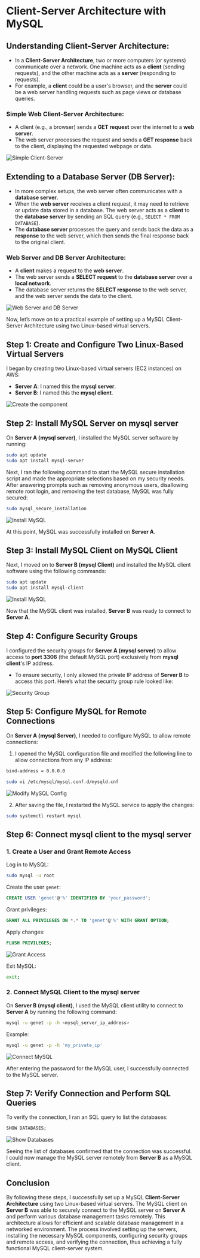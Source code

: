 
# **Client-Server Architecture with MySQL**

## **Understanding Client-Server Architecture**:
- In a **Client-Server Architecture**, two or more computers (or systems) communicate over a network. One machine acts as a **client** (sending requests), and the other machine acts as a **server** (responding to requests).
- For example, a **client** could be a user's browser, and the **server** could be a web server handling requests such as page views or database queries.

### **Simple Web Client-Server Architecture**:
- A client (e.g., a browser) sends a **GET request** over the internet to a **web server**.
- The web server processes the request and sends a **GET response** back to the client, displaying the requested webpage or data.

![Simple Client-Server](./self_study/images/simple_client_server.png)

## **Extending to a Database Server (DB Server)**:
- In more complex setups, the web server often communicates with a **database server**.
- When the **web server** receives a client request, it may need to retrieve or update data stored in a database. The web server acts as a **client** to the **database server** by sending an SQL query (e.g., `SELECT * FROM DATABASE`).
- The **database server** processes the query and sends back the data as a **response** to the web server, which then sends the final response back to the original client.

### **Web Server and DB Server Architecture**:
- A **client** makes a request to the **web server**.
- The web server sends a **SELECT request** to the **database server** over a **local network**.
- The database server returns the **SELECT response** to the web server, and the web server sends the data to the client.

![Web Server and DB Server](./self_study/images/web_server_db.png)

Now, let’s move on to a practical example of setting up a MySQL Client-Server Architecture using two Linux-based virtual servers.

## **Step 1: Create and Configure Two Linux-Based Virtual Servers**

I began by creating two Linux-based virtual servers (EC2 instances) on AWS:
- **Server A**: I named this the **mysql server**.
- **Server B**: I named this the **mysql client**.

![Create the component](./self_study/images/create_instance.png)

## **Step 2: Install MySQL Server on mysql server**

On **Server A (mysql server)**, I installed the MySQL server software by running:
```bash
sudo apt update
sudo apt install mysql-server
```
Next, I ran the following command to start the MySQL secure installation script and made the appropriate selections based on my security needs. After answering prompts such as removing anonymous users, disallowing remote root login, and removing the test database, MySQL was fully secured:
```bash
sudo mysql_secure_installation
```
![Install MySQL](./self_study/images/secure_db.png)

At this point, MySQL was successfully installed on **Server A**.

## **Step 3: Install MySQL Client on MySQL Client**

Next, I moved on to **Server B (mysql Client)** and installed the MySQL client software using the following commands:
```bash
sudo apt update
sudo apt install mysql-client
```
![Install MySQL](./self_study/images/mysql_client.png)

Now that the MySQL client was installed, **Server B** was ready to connect to **Server A**.

## **Step 4: Configure Security Groups**

I configured the security groups for **Server A (mysql server)** to allow access to **port 3306** (the default MySQL port) exclusively from **mysql client**'s IP address.

- To ensure security, I only allowed the private IP address of **Server B** to access this port. Here’s what the security group rule looked like:

![Security Group](./self_study/images/add_security.png)

## **Step 5: Configure MySQL for Remote Connections**

On **Server A (mysql Server)**, I needed to configure MySQL to allow remote connections:

1. I opened the MySQL configuration file and modified the following line to allow connections from any IP address:
```bash
bind-address = 0.0.0.0
```
```bash
sudo vi /etc/mysql/mysql.conf.d/mysqld.cnf
```
![Modify MySQL Config](./self_study/images/bind_address.png)

2. After saving the file, I restarted the MySQL service to apply the changes:
```bash
sudo systemctl restart mysql
```

## **Step 6: Connect mysql client to the mysql server**

### 1. Create a User and Grant Remote Access

Log in to MySQL:
```bash
sudo mysql -u root
```

Create the user `genet`:
```sql
CREATE USER 'genet'@'%' IDENTIFIED BY 'your_password';
```

Grant privileges:
```sql
GRANT ALL PRIVILEGES ON *.* TO 'genet'@'%' WITH GRANT OPTION;
```

Apply changes:
```sql
FLUSH PRIVILEGES;
```
![Grant Access](./self_study/images/remote_user.png)

Exit MySQL:
```bash
exit;
```

### 2. Connect MySQL Client to the mysql server

On **Server B (mysql client)**, I used the MySQL client utility to connect to **Server A** by running the following command:
```bash
mysql -u genet -p -h <mysql_server_ip_address>
```
Example:
```bash
mysql -u genet -p -h 'my_private_ip'
```
![Connect MySQL](./self_study/images/root_db.png)

After entering the password for the MySQL user, I successfully connected to the MySQL server.

## **Step 7: Verify Connection and Perform SQL Queries**

To verify the connection, I ran an SQL query to list the databases:
```sql
SHOW DATABASES;
```
![Show Databases](./self_study/images/show_db.png)

Seeing the list of databases confirmed that the connection was successful. I could now manage the MySQL server remotely from **Server B** as a MySQL client.

## **Conclusion**

By following these steps, I successfully set up a MySQL **Client-Server Architecture** using two Linux-based virtual servers. The MySQL client on **Server B** was able to securely connect to the MySQL server on **Server A** and perform various database management tasks remotely. This architecture allows for efficient and scalable database management in a networked environment. The process involved setting up the servers, installing the necessary MySQL components, configuring security groups and remote access, and verifying the connection, thus achieving a fully functional MySQL client-server system.

